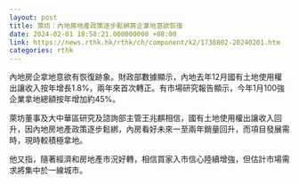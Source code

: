 ```yaml
---
layout: post
title: 萊坊：內地房地產政策逐步鬆綁房企拿地意欲恢復
date: 2024-02-01 18:58:21.000000000 +08:00
link: https://news.rthk.hk/rthk/ch/component/k2/1738802-20240201.htm
categories: rthk
---
```


內地房企拿地意欲有恢復跡象。財政部數據顯示，內地去年12月國有土地使用權出讓收入按年增長1.8%，兩年來首次轉正。有市場研究報告顯示，今年1月100強企業拿地總額按年增加約45%。

萊坊董事及大中華區研究及諮詢部主管王兆麒相信，國有土地使用權出讓收入回升，因內地房地產政策逐步鬆綁，內房看好未來一至兩年銷量回升，而項目發展需時，現時較積極拿地。

他又指，隨著經濟和房地產市況好轉，相信買家入市信心陸續增強，但估計市場需求將集中於一線城市。
